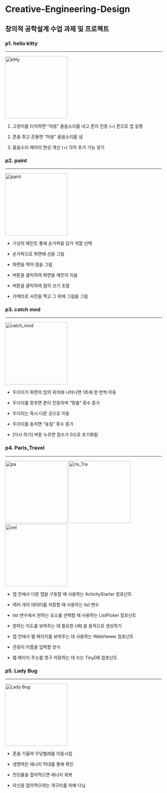 # Creative-Engineering-Design

## 창의적 공학설계 수업 과제 및 프로젝트

### p1. hello kitty
* * *

<img width="200" alt="kitty" src="https://user-images.githubusercontent.com/37900415/98112967-50181900-1ee6-11eb-872d-aa62f3b3bc2e.png">

1. 고양이를 터치하면 “야옹” 울음소리를 내고 폰이 진동 (+) 폰으로 앱 실행
  
2. 폰을 쥐고 흔들면 “야옹” 울음소리를 냄

3. 울음소리 메아리 현상 개선 (+) 각자 추가 기능 넣기

### p2. paint
* * *

<img width="200" alt="paint" src="https://user-images.githubusercontent.com/37900415/98112998-5e663500-1ee6-11eb-88c6-6d2a34d102a6.png">

* 가상의 페인트 통에 손가락을 담가 색깔 선택

* 손가락으로 화면에 선을 그림

* 화면을 찍어 점을 그림

* 버튼을 클릭하여 화면을 깨끗이 지움

* 버튼을 클릭하여 점의 크기 조절

* 카메라로 사진을 찍고 그 위에 그림을 그림

### p3. catch mod
* * *

<img width="200" alt="catch_mod" src="https://user-images.githubusercontent.com/37900415/98113012-61612580-1ee6-11eb-99ce-99796ab25030.png">

* 두더지가 화면의 임의 위치에 나타나면 1초에 한 번씩 이동

* 두더지를 맞추면 폰이 진동하며 “맞춤” 횟수 증가

* 두더지는 즉시 다른 곳으로 이동

* 두더지를 놓치면 “놓침” 횟수 증가

* [다시 하기] 버튼 누르면 점수가 0으로 초기화됨

### p4. Paris_Travel
* * *
<div>
    <img width="200" alt="pa" src="https://user-images.githubusercontent.com/37900415/98113023-645c1600-1ee6-11eb-84c1-204f95d0a526.png">
    <img width="200" alt="ris_Tra" src="https://user-images.githubusercontent.com/37900415/98113028-6625d980-1ee6-11eb-9076-c451c9ef47c7.png">
    <img width="200" alt="vel" src="https://user-images.githubusercontent.com/37900415/98113038-6aea8d80-1ee6-11eb-9494-12b5e248cdc9.png">
</div>

* 앱 안에서 다른 앱을 구동할 때 사용하는 ActivityStarter 컴포넌트

* 여러 개의 데이터를 저장할 때 사용하는 list 변수

* list 변수에서 원하는 요소를 선택할 때 사용하는 ListPicker 컴포넌트

* 원하는 지도를 보여주는 데 필요한 URL을 동적으로 생성하기

* 앱 안에서 웹 페이지를 보여주는 데 사용하는 WebViewer 컴포넌트

* 관광지 이름을 입력할 양식

* 웹 페이지 주소를 영구 저장하는 데 쓰는 TinyDB 컴포넌트

### p5. Lady Bug
* * *

<img width="200" alt="Lady Bug" src="https://user-images.githubusercontent.com/37900415/98113042-6d4ce780-1ee6-11eb-96ec-6938141e7db3.png">

* 폰을 기울여 무당벌레를 이동시킴

* 생명력은 에너지 막대를 통해 확인

* 진딧물을 잡아먹으면 에너지 회복

* 자신을 잡아먹으려는 개구리를 피해 다님
